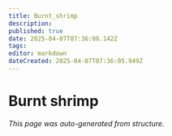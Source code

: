 ```yaml
---
title: Burnt_shrimp
description: 
published: true
date: 2025-04-07T07:36:08.142Z
tags: 
editor: markdown
dateCreated: 2025-04-07T07:36:05.949Z
---
```


# Burnt shrimp

*This page was auto-generated from structure.*